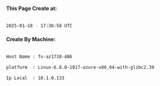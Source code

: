 
   
#### This Page Create at:

```bash

2025-01-18 - 17:36:58 UTC

```

#### Create By Machine:

```bash

Host Name : fv-az1718-486

platform  : Linux-6.8.0-1017-azure-x86_64-with-glibc2.39

Ip Local  : 10.1.0.133

```


